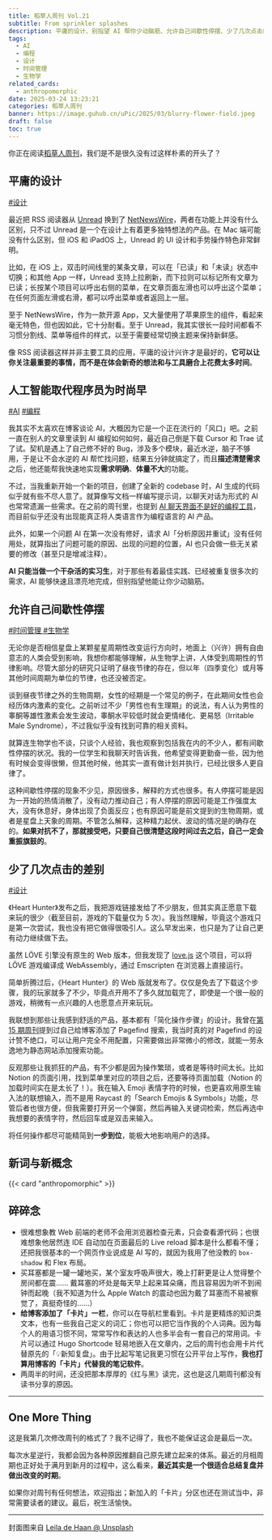 ```yaml
---
title: 稻草人周刊 Vol.21
subtitle: From sprinkler splashes
description: 平庸的设计、别指望 AI 帮你少动脑筋、允许自己间歇性停摆、少了几次点击的差别和 Anthropomorphic
tags:
  - AI
  - 编程
  - 设计
  - 时间管理
  - 生物学
related_cards:
  - anthropomorphic
date: 2025-03-24 13:23:21
categories: 稻草人周刊
banner: https://image.guhub.cn/uPic/2025/03/blurry-flower-field.jpeg
draft: false
toc: true
---
```


你正在阅读[稻草人周刊](/categories/稻草人周刊)，我们是不是很久没有过这样朴素的开头了？

## 平庸的设计

[#设计](/tags/设计)

最近把 RSS 阅读器从 [Unread](https://apps.apple.com/us/app/unread-an-rss-reader/id1363637349) 换到了 [NetNewsWire](https://netnewswire.com)，两者在功能上并没有什么区别，只不过 Unread 是一个在设计上有着更多独特想法的产品。在 Mac 端可能没有什么区别，但 iOS 和 iPadOS 上，Unread 的 UI 设计和手势操作特色非常鲜明。

比如，在 iOS 上，双击时间线里的某条文章，可以在「已读」和「未读」状态中切换；和其他 App 一样，Unread 支持上拉刷新，而下拉则可以标记所有文章为已读；长按某个项目可以呼出右侧的菜单，在文章页面左滑也可以呼出这个菜单；在任何页面左滑或右滑，都可以呼出菜单或者返回上一层。

至于 NetNewsWire，作为一款开源 App，又大量使用了苹果原生的组件，看起来毫无特色，但也因如此，它十分耐看。至于 Unread，我其实很长一段时间都看不习惯分割线、菜单等组件的样式，以至于需要经常切换主题来保持新鲜感。

像 RSS 阅读器这样并非主要工具的应用，平庸的设计兴许才是最好的，**它可以让你关注最重要的事情，而不是在体会新奇的想法和与工具磨合上花费太多时间**。

## 人工智能取代程序员为时尚早

[#AI](/tags/ai/) [#编程](/tags/编程/)

我其实不太喜欢在博客谈论 AI，大概因为它是一个正在流行的「风口」吧。之前一直在别人的文章里读到 AI 编程如何如何，最近自己倒是下载 Cursor 和 Trae 试了试。契机是遇上了自己修不好的 Bug，涉及多个模块，最近水逆，脑子不够用，于是让不会水逆的 AI 帮忙找问题，结果五分钟就搞定了，而且**描述清楚需求**之后，他还能帮我快速地实现**需求明确**、**体量不大**的功能。

不过，当我重新开始一个新的项目，创建了全新的 codebase 时，AI 生成的代码似乎就有些不尽人意了。就算像写文档一样编写提示词，以聊天对话为形式的 AI 也常常遗漏一些需求。在之前的周刊里，也提到 [AI 聊天界面不是好的编程工具](/posts/稻草人周刊-vol-15/#ai-聊天界面不是好的编程工具)，而目前似乎还没有出现能真正将人类语言作为编程语言的 AI 产品。

此外，如果一个问题 AI 在第一次没有修好，请求 AI「分析原因并重试」没有任何用处，就算指出了问题可能的原因、出现的问题的位置，AI 也只会做一些无关紧要的修改（甚至只是增减注释）。

**AI 只能当做一个干杂活的实习生**，对于那些有着最佳实践、已经被重复很多次的需求，AI 能够快速且漂亮地完成，但别指望他能让你少动脑筋。

## 允许自己间歇性停摆

[#时间管理 ](/tags/时间管理) [#生物学](/tags/生物学)

无论你是否相信星盘上某颗星星周期性改变运行方向时，地面上（兴许）拥有自由意志的人类会受到影响，我想你都能够理解，从生物学上讲，人体受到周期性的节律影响。尽管大部分的研究只证明了昼夜节律的存在，但以年（四季变化）或月等其他时间周期为单位的节律，也还没被否定。

谈到昼夜节律之外的生物周期，女性的经期是一个常见的例子，在此期间女性也会经历体内激素的变化。之前听过不少「男性也有生理期」的说法，有人认为男性的睾酮等雄性激素会发生波动，睾酮水平较低时就会更情绪化、更易怒（Irritable Male Syndrome），不过我似乎没有找到可靠的相关资料。

就算连生物学也不谈，只谈个人经验，我也观察到包括我在内的不少人，都有间歇性停摆的状况。我的一位学生和我聊天时告诉我，他希望变得更勤奋一些，因为他有时候会变得很懒，但其他时候，他其实一直有做计划并执行，已经比很多人更自律了。

这种间歇性停摆的现象不少见，原因很多，解释的方式也很多。有人停摆可能是因为一开始的热情消散了，没有动力推动自己；有人停摆的原因可能是工作强度太大，没有休息好，身体出现了负面反应；也有原因可能是前文提到的生物周期，或者是星盘上天象的周期。不管怎么解释，这种精力起伏、波动的情况是的确存在的。**如果对抗不了，那就接受吧，只要自己很清楚这段时间过去之后，自己一定会重振旗鼓的**。

## 少了几次点击的差别

[#设计](/tags/设计)

《Heart Hunter》发布之后，我把游戏链接发给了不少朋友，但其实真正愿意下载来玩的很少（截至目前，游戏的下载量仅为 5 次）。我当然理解，毕竟这个游戏只是第一次尝试，我也没有把它做得很吸引人。这么早发出来，也只是为了让自己更有动力继续做下去。

虽然 LÖVE 引擎没有原生的 Web 版本，但我发现了 [love.js](https://github.com/Davidobot/love.js) 这个项目，可以将 LÖVE 游戏编译成 WebAssembly，通过 Emscripten 在浏览器上直接运行。

简单折腾过后，《Heart Hunter》的 Web 版就发布了。仅仅是免去了下载这个步骤，我的玩家就多了不少，毕竟点开用不了多久就加载完了，即使是一个很一般的游戏，稍微有一点兴趣的人也愿意点开来玩玩。

我联想到那些让我感到舒适的产品，基本都有「简化操作步骤」的设计。我曾在[第 15 期周刊](/posts/稻草人周刊-vol-15/#-这周做了什么)提到过自己给博客添加了 Pagefind 搜索，我当时真的对 Pagefind 的设计赞不绝口，可以让用户完全不用配置，只需要做出非常微小的修改，就能一劳永逸地为静态网站添加搜索功能。

反观那些让我抓狂的产品，有不少都是因为操作繁琐，或者是等待时间太长。比如 Notion 的页面引用，找到菜单里对应的项目之后，还要等待页面加载（Notion 的加载时间实在是太长了！）。我在输入 Emoji 表情字符的时候，也更喜欢用原生输入法的联想输入，而不是用 Raycast 的「Search Emojis & Symbols」功能，尽管后者也很方便，但我需要打开另一个弹窗，然后再输入关键词检索，然后再选中我想要的表情字符，然后回车或是双击来输入。

将任何操作都尽可能精简到**一步到位**，能极大地影响用户的选择。

## 新词与新概念

{{< card "anthropomorphic" >}}

## 碎碎念

- 很难想象教 Web 前端的老师不会用浏览器检查元素，只会查看源代码；也很难想象他居然连 IDE 自动加在页面最后的 Live reload 脚本是什么都看不懂；还把我很基本的一个网页作业说成是 AI 写的，就因为我用了他没教的 `box-shadow` 和 Flex 布局。
- 买耳塞都是一罐一罐地买，某个室友呼吸声很大，晚上打鼾更是让人觉得整个房间都在震…… 戴耳塞的坏处是每天早上起来耳朵痛，而且容易因为听不到闹钟而起晚（我不知道为什么 Apple Watch 的震动也因为戴了耳塞而不易被察觉了，真挺奇怪的……）
- **给博客添加了「卡片」一栏**，你可以在导航栏里看到。卡片是更精炼的知识类文本，也有一些我自己定义的词汇；你也可以把它当作我的个人词典。因为每个人的用语习惯不同，常常写作和表达的人也多半会有一套自己的常用词。卡片可以通过 Hugo Shortcode 轻易地嵌入在文章内，之后的周刊也会用卡片代替原先的「💡新知复盘」。由于比起写笔记我更习惯在公开平台上写作，**我也打算用博客的「卡片」代替我的笔记软件**。
- 两周半的时间，还没把那本厚厚的《红与黑》读完，这也是这几期周刊都没有读书分享的原因。

---

## One More Thing

这是我第几次修改周刊的格式了？我不记得了，我也不能保证这会是最后一次。

每次水星逆行，我都会因为各种原因推翻自己原先建立起来的体系。最近的月相周期也正好处于满月到新月的过程中，这么看来，**最近其实是一个很适合总结复盘并做出改变的时期**。

如果你对周刊有任何想法，欢迎指出；新加入的「卡片」分区也还在测试当中，非常需要读者的建议。最后，祝生活愉快。

---

封面图来自 [Leila de Haan @ Unsplash](https://unsplash.com/photos/a-woman-sitting-in-a-field-of-yellow-flowers-O_ycJPnnUfc)
